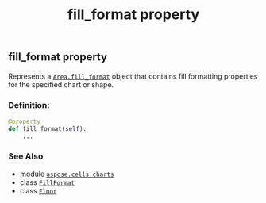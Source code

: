 ﻿---
title: fill_format property
second_title: Aspose.Cells for Python via .NET API References
description: 
type: docs
weight: 50
url: /aspose.cells.charts/floor/fill_format/
is_root: false
---

## fill_format property


Represents a [`Area.fill_format`](/cells/python-net/aspose.cells.drawing/area#fill_format) object that contains fill formatting properties for the specified chart or shape.
### Definition:
```python
@property
def fill_format(self):
    ...
```

### See Also
* module [`aspose.cells.charts`](../../)
* class [`FillFormat`](/cells/python-net/aspose.cells.drawing/fillformat)
* class [`Floor`](/cells/python-net/aspose.cells.charts/floor)
